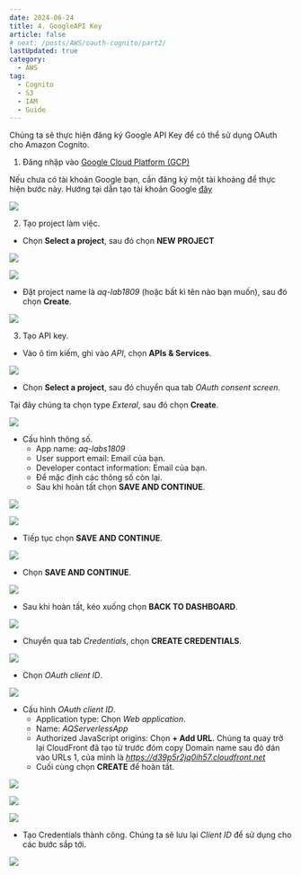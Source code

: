 ```yaml
---
date: 2024-06-24
title: 4. GoogleAPI Key
article: false
# next: /posts/AWS/oauth-cognito/part2/
lastUpdated: true
category:
  - AWS
tag:
  - Cognito
  - S3
  - IAM
  - Guide
---
```


Chúng ta sẽ thực hiện đăng ký Google API Key để có thể sử dụng OAuth cho Amazon Cognito.

1. Đăng nhập vào [Google Cloud Platform (GCP)](https://console.cloud.google.com)

Nếu chưa có tài khoản Google bạn, cần đăng ký một tài khoảng để thực hiện bước này. Hướng tại dẫn tạo tài khoản Google [đây](https://support.google.com/accounts/answer/27441?hl=vi)

![](/storage/oauth-cognito/4_1.png)

2. Tạo project làm việc.

- Chọn **Select a project**, sau đó chọn **NEW PROJECT**

![](/storage/oauth-cognito/4_2.png)

![](/storage/oauth-cognito/4_3.png)

- Đặt project name là _aq-lab1809_ (hoặc bất kì tên nào bạn muốn), sau đó chọn **Create**.

![](/storage/oauth-cognito/4_4.png)

3. Tạo API key.

- Vào ô tìm kiếm, ghi vào _API_, chọn **APIs & Services**.

![](/storage/oauth-cognito/4_5.png)

- Chọn **Select a project**, sau đó chuyển qua tab _OAuth consent screen_.

Tại đây chúng ta chọn type _Exteral_, sau đó chọn **Create**.

![](/storage/oauth-cognito/4_6.png)

- Cấu hình thông số.
  - App name: _aq-labs1809_
  - User support email: Email của bạn.
  - Developer contact information: Email của bạn.
  - Để mặc định các thông số còn lại.
  - Sau khi hoàn tất chọn **SAVE AND CONTINUE**.

![](/storage/oauth-cognito/4_7.png)

![](/storage/oauth-cognito/4_8.png)

- Tiếp tục chọn **SAVE AND CONTINUE**.

![](/storage/oauth-cognito/4_9.png)

- Chọn **SAVE AND CONTINUE**.

![](/storage/oauth-cognito/4_10.png)

- Sau khi hoàn tất, kéo xuống chọn **BACK TO DASHBOARD**.

![](/storage/oauth-cognito/4_11.png)

- Chuyển qua tab _Credentials_, chọn **CREATE CREDENTIALS**.

![](/storage/oauth-cognito/4_12.png)

- Chọn _OAuth client ID_.

![](/storage/oauth-cognito/4_13.png)

- Cấu hình _OAuth client ID_.
  - Application type: Chọn _Web application_.
  - Name: _AQServerlessApp_
  - Authorized JavaScript origins: Chọn **+ Add URL**. Chúng ta quay trở lại CloudFront đã tạo từ trước đóm copy Domain name sau đó dán vào URLs 1, của mình là _https://d39p5r2jq0ih57.cloudfront.net_
  - Cuối cùng chọn **CREATE** để hoàn tất.

![](/storage/oauth-cognito/4_14.png)

![](/storage/oauth-cognito/4_15.png)

![](/storage/oauth-cognito/4_16.png)

- Tạo Credentials thành công. Chúng ta sẽ lưu lại _Client ID_ để sử dụng cho các bước sắp tới.

![](/storage/oauth-cognito/4_17.png)
